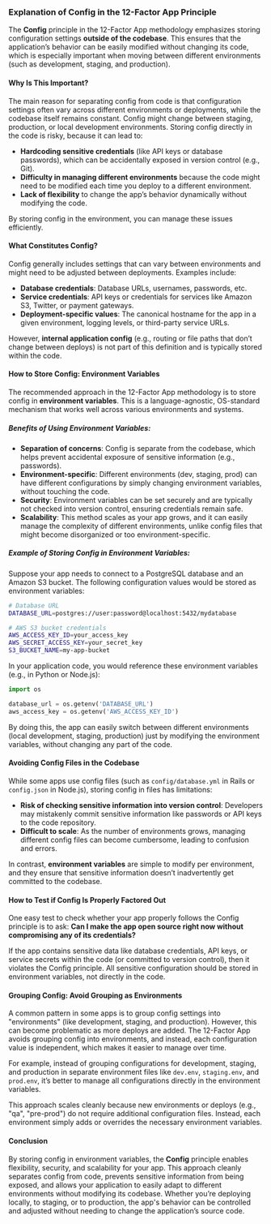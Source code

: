 ### Explanation of **Config** in the 12-Factor App Principle

The **Config** principle in the 12-Factor App methodology emphasizes storing configuration settings **outside of the codebase**. This ensures that the application’s behavior can be easily modified without changing its code, which is especially important when moving between different environments (such as development, staging, and production).

#### **Why Is This Important?**

The main reason for separating config from code is that configuration settings often vary across different environments or deployments, while the codebase itself remains constant. Config might change between staging, production, or local development environments. Storing config directly in the code is risky, because it can lead to:

- **Hardcoding sensitive credentials** (like API keys or database passwords), which can be accidentally exposed in version control (e.g., Git).
- **Difficulty in managing different environments** because the code might need to be modified each time you deploy to a different environment.
- **Lack of flexibility** to change the app’s behavior dynamically without modifying the code.

By storing config in the environment, you can manage these issues efficiently.

#### **What Constitutes Config?**

Config generally includes settings that can vary between environments and might need to be adjusted between deployments. Examples include:

- **Database credentials**: Database URLs, usernames, passwords, etc.
- **Service credentials**: API keys or credentials for services like Amazon S3, Twitter, or payment gateways.
- **Deployment-specific values**: The canonical hostname for the app in a given environment, logging levels, or third-party service URLs.

However, **internal application config** (e.g., routing or file paths that don’t change between deploys) is not part of this definition and is typically stored within the code.

#### **How to Store Config: Environment Variables**

The recommended approach in the 12-Factor App methodology is to store config in **environment variables**. This is a language-agnostic, OS-standard mechanism that works well across various environments and systems.

##### **Benefits of Using Environment Variables:**
- **Separation of concerns**: Config is separate from the codebase, which helps prevent accidental exposure of sensitive information (e.g., passwords).
- **Environment-specific**: Different environments (dev, staging, prod) can have different configurations by simply changing environment variables, without touching the code.
- **Security**: Environment variables can be set securely and are typically not checked into version control, ensuring credentials remain safe.
- **Scalability**: This method scales as your app grows, and it can easily manage the complexity of different environments, unlike config files that might become disorganized or too environment-specific.

##### **Example of Storing Config in Environment Variables:**
Suppose your app needs to connect to a PostgreSQL database and an Amazon S3 bucket. The following configuration values would be stored as environment variables:

```bash
# Database URL
DATABASE_URL=postgres://user:password@localhost:5432/mydatabase

# AWS S3 bucket credentials
AWS_ACCESS_KEY_ID=your_access_key
AWS_SECRET_ACCESS_KEY=your_secret_key
S3_BUCKET_NAME=my-app-bucket
```

In your application code, you would reference these environment variables (e.g., in Python or Node.js):

```python
import os

database_url = os.getenv('DATABASE_URL')
aws_access_key = os.getenv('AWS_ACCESS_KEY_ID')
```

By doing this, the app can easily switch between different environments (local development, staging, production) just by modifying the environment variables, without changing any part of the code.

#### **Avoiding Config Files in the Codebase**

While some apps use config files (such as `config/database.yml` in Rails or `config.json` in Node.js), storing config in files has limitations:

- **Risk of checking sensitive information into version control**: Developers may mistakenly commit sensitive information like passwords or API keys to the code repository.
- **Difficult to scale**: As the number of environments grows, managing different config files can become cumbersome, leading to confusion and errors.

In contrast, **environment variables** are simple to modify per environment, and they ensure that sensitive information doesn’t inadvertently get committed to the codebase.

#### **How to Test if Config Is Properly Factored Out**

One easy test to check whether your app properly follows the Config principle is to ask: **Can I make the app open source right now without compromising any of its credentials?**

If the app contains sensitive data like database credentials, API keys, or service secrets within the code (or committed to version control), then it violates the Config principle. All sensitive configuration should be stored in environment variables, not directly in the code.

#### **Grouping Config: Avoid Grouping as Environments**

A common pattern in some apps is to group config settings into "environments" (like development, staging, and production). However, this can become problematic as more deploys are added. The 12-Factor App avoids grouping config into environments, and instead, each configuration value is independent, which makes it easier to manage over time.

For example, instead of grouping configurations for development, staging, and production in separate environment files like `dev.env`, `staging.env`, and `prod.env`, it’s better to manage all configurations directly in the environment variables.

This approach scales cleanly because new environments or deploys (e.g., "qa", "pre-prod") do not require additional configuration files. Instead, each environment simply adds or overrides the necessary environment variables.

#### **Conclusion**

By storing config in environment variables, the **Config** principle enables flexibility, security, and scalability for your app. This approach cleanly separates config from code, prevents sensitive information from being exposed, and allows your application to easily adapt to different environments without modifying its codebase. Whether you’re deploying locally, to staging, or to production, the app's behavior can be controlled and adjusted without needing to change the application’s source code.
